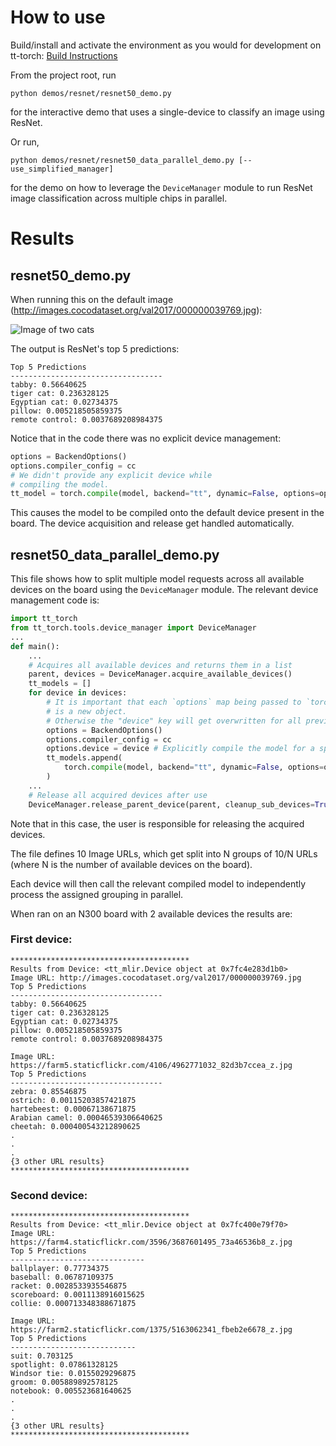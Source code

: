 # How to use
Build/install and activate the environment as you would for development on tt-torch: [Build Instructions](https://docs.tenstorrent.com/tt-torch/build.html)

From the project root, run
```
python demos/resnet/resnet50_demo.py
```
for the interactive demo that uses a single-device to classify an image using ResNet.

Or run,
```
python demos/resnet/resnet50_data_parallel_demo.py [--use_simplified_manager]
```
for the demo on how to leverage the `DeviceManager` module to run ResNet image classification across multiple chips in parallel.

# Results
## resnet50_demo.py
When running this on the default image (http://images.cocodataset.org/val2017/000000039769.jpg):

![Image of two cats](http://images.cocodataset.org/val2017/000000039769.jpg)

The output is ResNet's top 5 predictions:
```
Top 5 Predictions
----------------------------------
tabby: 0.56640625
tiger cat: 0.236328125
Egyptian cat: 0.02734375
pillow: 0.005218505859375
remote control: 0.0037689208984375
```
Notice that in the code there was no explicit device management:
```Python
options = BackendOptions()
options.compiler_config = cc
# We didn't provide any explicit device while
# compiling the model.
tt_model = torch.compile(model, backend="tt", dynamic=False, options=options)
```
This causes the model to be compiled onto the default device present in the board. The device acquisition and release get handled automatically.

## resnet50_data_parallel_demo.py
This file shows how to split multiple model requests across all available devices on the board using the `DeviceManager` module. The relevant device management code is:

```Python
import tt_torch
from tt_torch.tools.device_manager import DeviceManager
...
def main():
    ...
    # Acquires all available devices and returns them in a list
    parent, devices = DeviceManager.acquire_available_devices()
    tt_models = []
    for device in devices:
        # It is important that each `options` map being passed to `torch.compile`
        # is a new object.
        # Otherwise the "device" key will get overwritten for all previous devices.
        options = BackendOptions()
        options.compiler_config = cc
        options.device = device # Explicitly compile the model for a specific device
        tt_models.append(
            torch.compile(model, backend="tt", dynamic=False, options=options)
        )
    ...
    # Release all acquired devices after use
    DeviceManager.release_parent_device(parent, cleanup_sub_devices=True)
```
Note that in this case, the user is responsible for releasing the acquired devices.

The file defines 10 Image URLs, which get split into N groups of 10/N URLs (where N is the number of available devices on the board).

Each device will then call the relevant compiled model to independently process the assigned grouping in parallel.

When ran on an N300 board with 2 available devices the results are:

### First device:
```
****************************************
Results from Device: <tt_mlir.Device object at 0x7fc4e283d1b0>
Image URL: http://images.cocodataset.org/val2017/000000039769.jpg
Top 5 Predictions
----------------------------------
tabby: 0.56640625
tiger cat: 0.236328125
Egyptian cat: 0.02734375
pillow: 0.005218505859375
remote control: 0.0037689208984375

Image URL: https://farm5.staticflickr.com/4106/4962771032_82d3b7ccea_z.jpg
Top 5 Predictions
----------------------------------
zebra: 0.85546875
ostrich: 0.00115203857421875
hartebeest: 0.00067138671875
Arabian camel: 0.00046539306640625
cheetah: 0.000400543212890625
.
.
.
{3 other URL results}
****************************************
```
### Second device:
```
****************************************
Results from Device: <tt_mlir.Device object at 0x7fc400e79f70>
Image URL: https://farm4.staticflickr.com/3596/3687601495_73a46536b8_z.jpg
Top 5 Predictions
------------------------------
ballplayer: 0.77734375
baseball: 0.06787109375
racket: 0.0028533935546875
scoreboard: 0.0011138916015625
collie: 0.000713348388671875

Image URL: https://farm2.staticflickr.com/1375/5163062341_fbeb2e6678_z.jpg
Top 5 Predictions
----------------------------
suit: 0.703125
spotlight: 0.07861328125
Windsor tie: 0.0155029296875
groom: 0.005889892578125
notebook: 0.005523681640625
.
.
.
{3 other URL results}
****************************************
```
